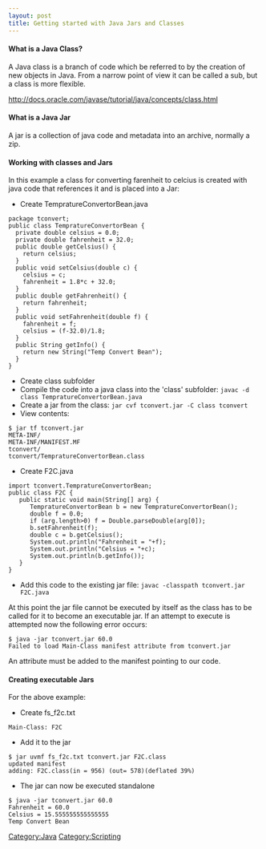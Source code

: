 ```yaml
---
layout: post 
title: Getting started with Java Jars and Classes
---
```


#### What is a Java Class?

A Java class is a branch of code which be referred to by the creation of
new objects in Java. From a narrow point of view it can be called a sub,
but a class is more flexible.

<http://docs.oracle.com/javase/tutorial/java/concepts/class.html>

#### What is a Java Jar

A jar is a collection of java code and metadata into an archive,
normally a zip.

#### Working with classes and Jars

In this example a class for converting farenheit to celcius is created
with java code that references it and is placed into a Jar:

-   Create TempratureConvertorBean.java

<!-- -->

    package tconvert;
    public class TempratureConvertorBean {
      private double celsius = 0.0;
      private double fahrenheit = 32.0;
      public double getCelsius() {
        return celsius;
      }
      public void setCelsius(double c) {
        celsius = c;
        fahrenheit = 1.8*c + 32.0;
      }
      public double getFahrenheit() {
        return fahrenheit;
      }
      public void setFahrenheit(double f) {
        fahrenheit = f;
        celsius = (f-32.0)/1.8;
      }
      public String getInfo() {
        return new String("Temp Convert Bean");
      }
    }

-   Create class subfolder
-   Compile the code into a java class into the \'class\' subfolder:
    `javac -d class TempratureConvertorBean.java`
-   Create a jar from the class:
    `jar cvf tconvert.jar -C class tconvert`
-   View contents:

<!-- -->

    $ jar tf tconvert.jar
    META-INF/
    META-INF/MANIFEST.MF
    tconvert/
    tconvert/TempratureConvertorBean.class

-   Create F2C.java

<!-- -->

    import tconvert.TempratureConvertorBean;
    public class F2C {
       public static void main(String[] arg) {
          TempratureConvertorBean b = new TempratureConvertorBean();
          double f = 0.0;
          if (arg.length>0) f = Double.parseDouble(arg[0]);
          b.setFahrenheit(f);
          double c = b.getCelsius();
          System.out.println("Fahrenheit = "+f);
          System.out.println("Celsius = "+c);
          System.out.println(b.getInfo());
       }
    }

-   Add this code to the existing jar file:
    `javac -classpath tconvert.jar F2C.java`

At this point the jar file cannot be executed by itself as the class has
to be called for it to become an executable jar. If an attempt to
execute is attempted now the following error occurs:

    $ java -jar tconvert.jar 60.0
    Failed to load Main-Class manifest attribute from tconvert.jar

An attribute must be added to the manifest pointing to our code.

#### Creating executable Jars

For the above example:

-   Create fs\_f2c.txt

<!-- -->

    Main-Class: F2C

-   Add it to the jar

<!-- -->

    $ jar uvmf fs_f2c.txt tconvert.jar F2C.class
    updated manifest
    adding: F2C.class(in = 956) (out= 578)(deflated 39%)

-   The jar can now be executed standalone

<!-- -->

    $ java -jar tconvert.jar 60.0
    Fahrenheit = 60.0
    Celsius = 15.555555555555555
    Temp Convert Bean

[Category:Java](Category:Java "wikilink")
[Category:Scripting](Category:Scripting "wikilink")
